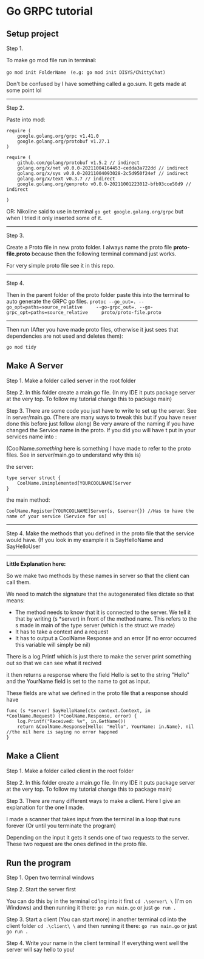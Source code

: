 # Go GRPC tutorial 
## Setup project

Step 1.

To make go mod file run in terminal:

``go mod init FolderName ``
``(e.g: go mod init DISYS/ChittyChat)``

Don't be confused by I have something called a go.sum. It gets made at some point lol

___

Step 2.

Paste into mod:

```
require (
	google.golang.org/grpc v1.41.0
	google.golang.org/protobuf v1.27.1
)

require (
	github.com/golang/protobuf v1.5.2 // indirect
	golang.org/x/net v0.0.0-20211004164453-cedda3a722dd // indirect
	golang.org/x/sys v0.0.0-20211004093028-2c5d950f24ef // indirect
	golang.org/x/text v0.3.7 // indirect
	google.golang.org/genproto v0.0.0-20211001223012-bfb93cce50d9 // indirect

)
```

OR: Nikoline said to use in terminal ``go get google.golang.org/grpc`` but when I tried it only 
inserted some of it.

___
Step 3.

Create a Proto file in new proto folder.
I always name the proto file **proto-file.proto** because then the following terminal command
just works.

For very simple proto file see it in this repo.
___

Step 4.

Then in the parent folder of the proto folder paste this into the terminal to auto generate the GRPC go files.
``protoc --go_out=. --go_opt=paths=source_relative     --go-grpc_out=. --go-grpc_opt=paths=source_relative     proto/proto-file.proto``

___

Then run (After you have made proto files, otherwise it just sees that dependencies
are not used and deletes them):

```go mod tidy```

## Make A Server
Step 1. Make a folder called server in the root folder 

Step 2. In this folder create a main.go file.
(In my IDE it puts package server at the very top. To follow my tutorial change this to package main)

Step 3. There are some code you just have to write to set up the server. See in server/main.go.
(There are many ways to tweak this but if you have never done this before just follow along)
Be very aware of the naming if you have changed the Service name in the proto. If you did you will have t put in your services name 
into :

(CoolName._something_ here is something I have made to refer to the proto files. See in server/main.go to understand why this is)

the server:
````
type server struct {
	CoolName.Unimplemented[YOURCOOLNAME]Server 
}
````

the main method:

```` 
CoolName.Register[YOURCOOLNAME]Server(s, &server{}) //Has to have the name of your service (Service for us)

````

___

Step 4.
Make the methods that you defined in the proto file that the service would have. (If you
look in my example it is SayHelloName and SayHelloUser

___

**Little Explanation here:** 

So we make two methods by these names in server so that the client can call them.

We need to match the signature that the autogenerated files dictate so that means:
- The method needs to know that it is connected to the server.
We tell it that by writing (s *server) in front of the method name. 
This refers to the s made in main of the type server (which is the struct we made)
- It has to take a context and a request
- It has to output a CoolName Response and an error (If no error occurred this variable will simply be nil)

There is a log.Printf which is just there to make the server print something out so that we can see what it recived

it then returns a response where the field Hello is set to the string "Hello" and the YourName field is set
to the name to got as input.

These fields are what we defined in the proto file that a response should have 

````
func (s *server) SayHelloName(ctx context.Context, in *CoolName.Request) (*CoolName.Response, error) {
	log.Printf("Received: %v", in.GetName()) 
	return &CoolName.Response{Hello: "Hello", YourName: in.Name}, nil //the nil here is saying no error happned
}
````

## Make a Client
Step 1. Make a folder called client in the root folder 

Step 2. In this folder create a main.go file.
(In my IDE it puts package server at the very top. To follow my tutorial change this to package main)

Step 3. There are many different ways to make a client. Here I give an explanation for the one I made.

I made a scanner that takes input from the terminal in a loop that runs forever (Or until you terminate the program)

Depending on the input it gets it sends one of two requests to the server.
These two request are the ones defined in the proto file.

## Run the program
Step 1. Open two terminal windows

Step 2. Start the server first

You can do this by in the terminal cd'ing into it first ```cd .\server\ \``` (I'm on Windows)
and then running it there: ```go run main.go``` or just ``go run .``

Step 3. Start a client (You can start more)
in another terminal cd into the client folder ```cd .\client\ \``` 
and then running it there: ```go run main.go``` or just ``go run .``

Step 4. Write your name in the client terminal! If everything went well the server will say hello to you!
